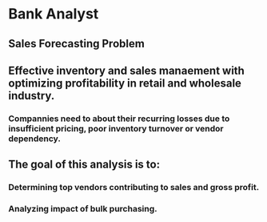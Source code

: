 # Bank Analyst
## Sales Forecasting Problem
## Effective inventory and sales manaement with optimizing profitability in retail and wholesale industry.
### Compannies need to about their recurring losses due to insufficient pricing, poor inventory turnover or vendor dependency.
## The goal of this analysis is to:
### Determining top vendors contributing to sales and gross profit.
### Analyzing impact of bulk purchasing.
